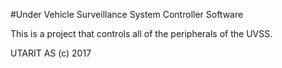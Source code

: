 #Under Vehicle Surveillance System Controller Software

This is a project that controls all of the peripherals of the UVSS.

UTARIT AS (c) 2017
